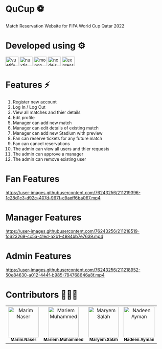 # QuCup ⚽
Match Reservation Website for FIFA World Cup Qatar 2022 

# Developed using ⚙️
<div alig="left">
 <img src="https://cdn.jsdelivr.net/gh/devicons/devicon/icons/nuxtjs/nuxtjs-original.svg" height="30" width="42" alt="vuetify logo"  />
 <img src="https://cdn.jsdelivr.net/gh/devicons/devicon/icons/vuetify/vuetify-original.svg" height="30" width="42" alt="nuxtjs logo"  />
  <img src="https://cdn.jsdelivr.net/gh/devicons/devicon/icons/mongodb/mongodb-original.svg" height="30" width="42" alt="mongo logo"  />
 <img src="https://cdn.jsdelivr.net/gh/devicons/devicon/icons/nodejs/nodejs-original.svg" height="30" width="42" alt="nodejs logo"  />
 <img src="https://cdn.jsdelivr.net/gh/devicons/devicon/icons/express/express-original.svg" height="30" width="42" alt="express logo"  />
 <div/>
 
 
# Features ⚡
1. Register new account
2. Log In / Log Out
2. View all matches and thier details
3.  Edit profile 
4. Manager can add new match
5. Manager can edit details of existing match
6. Manager can add new Stadium with preview
7. Fan can reserve tickets for any future match
8. Fan can cancel reservations
9. The admin can view all users and thier requests
10. The admin can approve a manager
11. The admin can remove existing user

# Fan Features

https://user-images.githubusercontent.com/76243256/211219396-1c28d1c3-d92c-407d-967f-c9aeff6ba067.mp4



# Manager Features

https://user-images.githubusercontent.com/76243256/211218519-fc623269-cc5a-41ed-a2b1-4984bb7e7639.mp4


# Admin Features

https://user-images.githubusercontent.com/76243256/211218952-50e84630-a012-444f-b985-794768646a8f.mp4



# Contributors 👩🏻‍💻
<table align="center">
  <tr>
    <td align="center">
    <a href="https://github.com/Marim1611" target="_black">
    <img src="https://avatars.githubusercontent.com/u/76243256?s=120&v=4" width="100px;" alt="Marim Naser"/>
    <br />
    <sub><b>Marim Naser</b></sub></a>
    </td>
    <td align="center">
    <a href="https://github.com/mariemzayn18" target="_black">
    <img src="https://avatars.githubusercontent.com/u/76264155?s=120&v=4" width="100px;" alt="Mariem Muhammed"/>
    <br />
    <sub><b> Mariem Muhammed</b></sub></a>
    </td>
     <td align="center">
    <a href="https://github.com/maryemsalah22" target="_black">
    <img src="https://avatars.githubusercontent.com/u/56718680?v=4" width="100px;" alt="Maryem Salah"/>
    <br />
    <sub><b>Maryem Salah</b></sub></a>
    </td>
     <td align="center">
    <a href="https://github.com/nadeenay" target="_black">
    <img src="https://avatars.githubusercontent.com/u/70846138?v=4" width="100px;" alt="Nadeen Ayman"/>
    <br />
    <sub><b>Nadeen Ayman</b></sub></a>
    </td>
  </tr>
 </table>
